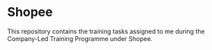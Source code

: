 # Shopee

This repository contains the training tasks assigned to me during the Company-Led Training Programme under Shopee.

